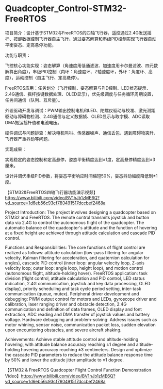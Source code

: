 # Quadcopter_Control-STM32-FreeRTOS

项目简介：设计基于STM32与FreeRTOS的四轴飞行器，遥控通过2.4G发送摇杆、按键数据控制飞行器自主飞行，通过姿态解算和串级PID控制实现飞行器自动平衡姿态、定高悬停功能。

功能与职责：

  飞控核心功能实现：姿态解算（角速度用低通滤波、加速度用卡尔曼滤波、四元数解算出角度），串级PID控制（内环：角速度环、Z轴速度环，外环：角度环、高度），运动控制（自主飞行、定高悬停）。
  
  FreeRTOS应用：任务划分（飞行控制、姿态解算与PID控制、LED状态提示、2.4G通信、摇杆按键数据处理、OLED显示），优先级调度与任务循环周期设置，任务间通信（队列、互斥量）。
  
  外设驱动开发与调试：PWM输出控制电机和LED、陀螺仪驱动与校准、激光测距驱动与障碍物检测、2.4G通信与定义数据帧、OLED显示与取字模、ADC读取DMA搬运摇杆值和电池电压。
  
  硬件调试与问题排查：解决电机鸣叫、传感器噪声、通信丢包、遇到障碍物突升、飞行器严重抖动等问题。
  
实现成果：

  实现稳定的姿态控制和定高悬停，姿态平衡精度达到±1度，定高悬停精度达到±3厘米。
  
  设计并调优串级PID参数，将姿态平衡响应时间缩短50%，姿态抖动幅度降低到±1度。

【STM32&FreeRTOS四轴飞行器功能演示视频】https://www.bilibili.com/video/BV1hJb1zME6Q?vd_source=1d6eb56c93cf780491517dccbef2468a

Project Introduction: The project involves designing a quadcopter based on STM32 and FreeRTOS. The remote control transmits joystick and button data via 2.4G to control the autonomous flight of the quadcopter. The automatic balance of the quadcopter's attitude and the function of hovering at a fixed height are achieved through attitude calculation and cascade PID control. 

Functions and Responsibilities: 
The core functions of flight control are realized as follows: attitude calculation (low-pass filtering for angular velocity, Kalman filtering for acceleration, and quaternion calculation for angles), cascade PID control (inner loop: angular velocity loop, Z-axis velocity loop; outer loop: angle loop, height loop), and motion control (autonomous flight, altitude-holding hover). 
FreeRTOS application: task division (flight control, attitude calculation and PID control, LED status indication, 2.4G communication, joystick and key data processing, OLED display), priority scheduling and task cycle period setting, inter-task communication (queue, mutex). 
Peripheral driver development and debugging: PWM output control for motors and LEDs, gyroscope driver and calibration, laser ranging driver and obstacle detection, 2.4G communication and definition of data frames, OLED display and font extraction, ADC reading and DMA transfer of joystick values and battery voltage. 
Hardware debugging and problem-solving: Address issues such as motor whining, sensor noise, communication packet loss, sudden elevation upon encountering obstacles, and severe aircraft shaking. 

Achievements: 
Achieve stable attitude control and altitude-holding hovering, with attitude balance accuracy reaching ±1 degree and altitude-holding hovering accuracy reaching ±3 centimeters. 
Design and optimize the cascade PID parameters to reduce the attitude balance response time by 50% and lower the attitude jitter amplitude to ±1 degree.

【STM32 & FreeRTOS Quadcopter Flight Control Function Demonstration Video】https://www.bilibili.com/video/BV1hJb1zME6Q?vd_source=1d6eb56c93cf780491517dccbef2468a
